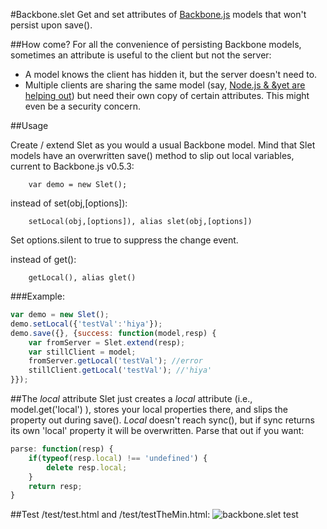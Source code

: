 #Backbone.slet
Get and set attributes of [Backbone.js](http://documentcloud.github.com/backbone/) models that won't persist upon save().

##How come?
For all the convenience of persisting Backbone models, sometimes an attribute is useful to the client but not the server:

- A model knows the client has hidden it, but the server doesn't need to.
- Multiple clients are sharing the same model (say, [Node.js & &yet are helping out](http://andyet.net/blog/2011/feb/15/re-using-backbonejs-models-on-the-server-with-node/)) but need their own copy of certain attributes. This might even be a security concern.

##Usage

Create / extend Slet as you would a usual Backbone model. Mind that Slet models have an overwritten save() method to slip out local variables, current to Backbone.js v0.5.3:

		var demo = new Slet();

instead of set(obj,[options]):
		
		setLocal(obj,[options]), alias slet(obj,[options])
Set options.silent to true to suppress the change event.
	
instead of get():

		getLocal(), alias glet()
		


###Example:

``` javascript
var demo = new Slet();
demo.setLocal({'testVal':'hiya'});
demo.save({}, {success: function(model,resp) {
	var fromServer = Slet.extend(resp);
	var stillClient = model;
	fromServer.getLocal('testVal'); //error
	stillClient.getLocal('testVal'); //'hiya'
}});
```

##The *local* attribute
Slet just creates a *local* attribute (i.e., model.get('local') ), stores your local properties there, and slips the property out during save(). *Local* doesn't reach sync(), but if sync returns its own 'local' property it will be overwritten. Parse that out if you want:

``` javascript
parse: function(resp) {
	if(typeof(resp.local) !== 'undefined') {
		delete resp.local;
	}
	return resp;
}
```
##Test
		/test/test.html and /test/testTheMin.html:
![backbone.slet test](https://github.com/jrs2ea/backbone.slet/raw/master/test.png)
